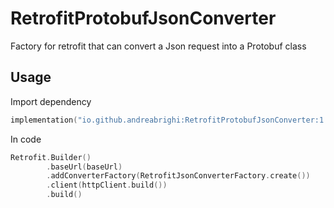 # RetrofitProtobufJsonConverter
Factory for retrofit that can convert a Json request into a Protobuf class

## Usage
Import dependency
```kotlin
implementation("io.github.andreabrighi:RetrofitProtobufJsonConverter:1.0.0")
```

In code
```kotlin
Retrofit.Builder()
        .baseUrl(baseUrl)
        .addConverterFactory(RetrofitJsonConverterFactory.create())
        .client(httpClient.build())
        .build()
```

